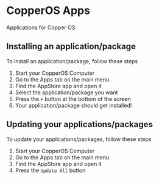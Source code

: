 # CopperOS Apps
Applications for Copper OS

## Installing an application/package
To install an application/package, follow these steps
1. Start your CopperOS Computer
2. Go to the Apps tab on the main menu
3. Find the AppStore app and open it
4. Select the application/package you want
5. Press the `+` button at the bottom of the screen
6. Your application/package should get installed!

## Updating your applications/packages
To update your applications/packages, follow these steps
1. Start your CopperOS Computer
2. Go to the Apps tab on the main menu
3. Find the AppStore app and open it
4. Press the `Update All` button
